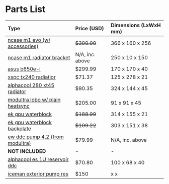 # Parts List

Type|Price (USD)|Dimensions (LxWxH mm)
:---|:---|:---
[ncase m1 evo (w/ accessories)](https://ncased.com/collections/m1evo/products/m1evo-angled-kit-black-color) | ~~$300.00~~ | 366 x 160 x 256
[ncase m1 radiator bracket]() | N/A, inc. above | 250 x 10 x 150
[asus b650e-i](https://rog.asus.com/us/motherboards/rog-strix/rog-strix-b650e-i-gaming-wifi-model/) | $299.99 | 170 x 170 x 40
[xspc tx240 radiatior](https://www.xs-pc.com/radiators-tx-series/tx240-ultrathin-radiator) | $71.37 | 125 x 278 x 21 
[alphacool 280 xt45 radiator](https://shop.alphacool.com/en/shop/radiators/280mm/14169-alphacool-nexxxos-xt45-full-copper-280mm-radiator) | $90.35 | 324 x 144 x 45
[modultra lobo w/ plain heatsync](https://modultra.com/shop/ols/products/modultra-pump-block-plain-heatsink-combo) | $205.00 | 91 x 91 x 45
[ek gpu waterblock](https://www.ekwb.com/shop/ek-quantum-vector-ftw3-rtx-3080-3090-d-rgb-nickel-acetal) | ~~$188.99~~ | 314 x 155 x 21
[ek gpu waterblock backplate](https://www.ekwb.com/shop/ek-quantum-vector-ftw3-rtx-3080-3090-active-backplate-acetal) | ~~$109.22~~ | 303 x 151 x 38
[ew ddc pump 4.2 (from modultra)](https://modultra.com/shop/ols/products/ddc-4-2) | $79.99 | N/A, inc. above
**NOT INCLUDED** | - | -
[alphacool es 1U reservoir ddc](https://shop.alphacool.com/en/shop/reservoirs-distro-plates/other-reservoirs/15377-alphacool-es-reservoir-1u-ddc-version?currency=3) | $70.80 | 100 x 68 x 40
[iceman exterior pump res](https://www.icemancooler.com/page84.html?product_id=228&_l=en) | $150 | x x 
